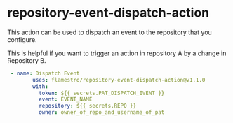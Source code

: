 # repository-event-dispatch-action

This action can be used to dispatch an event to the repository that you configure.

This is helpful if you want to trigger an action in repository A by a change in Repository B.

```yaml
 - name: Dispatch Event
        uses: flamestro/repository-event-dispatch-action@v1.1.0
        with:
          token: ${{ secrets.PAT_DISPATCH_EVENT }}
          event: EVENT_NAME
          repository: ${{ secrets.REPO }}
          owner: owner_of_repo_and_username_of_pat
```
